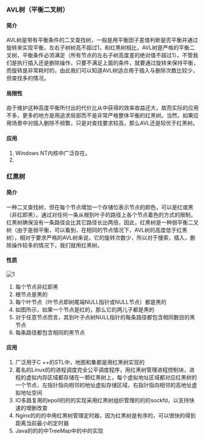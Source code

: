 ### AVL树（平衡二叉树）

#### 简介

AVL树是带有平衡条件的二叉查找树，一般是用平衡因子差值判断是否平衡并通过旋转来实现平衡，左右子树树高不超过1，和红黑树相比，AVL树是严格的平衡二叉树，平衡条件必须满足（所有节点的左右子树高度差的绝对值不超过1）。不管我们是执行插入还是删除操作，只要不满足上面的条件，就要通过旋转来保持平衡，而旋转是非常耗时的，由此我们可以知道AVL树适合用于插入与删除次数比较少，但查找多的情况。

#### 局限性

由于维护这种高度平衡所付出的代价比从中获得的效率收益还大，故而实际的应用不多，更多的地方是用追求局部而不是非常严格整体平衡的红黑树。当然，如果应用场景中对插入删除不频繁，只是对查找要求较高，那么AVL还是较优于红黑树。

#### 应用

1. Windows NT内核中广泛存在。
2. 

### 红黑树

#### 简介

一种二叉查找树，但在每个节点增加一个存储位表示节点的颜色，可以是红或黑（非红即黑）。通过对任何一条从根到叶子的路径上各个节点着色的方式的限制，红黑树确保没有一条路径会比其它路径长出两倍，因此，红黑树是一种弱平衡二叉树（由于是弱平衡，可以看到，在相同的节点情况下，AVL树的高度低于红黑树），相对于要求严格的AVL树来说，它的旋转次数少，所以对于搜索，插入，删除操作较多的情况下，我们就用红黑树。

#### 性质

![1](/Users/yinrui/repository/JavaInterview/2021-03-17/1.png)

1. 每个节点非红即黑
2. 根节点是黑的
3. 每个叶节点（叶节点即树尾端NULL指针或NULL节点）都是黑的
4. 如图所示，如果一个节点是红的，那么它的两儿子都是黑的
5. 对于任意节点而言，其到叶子点树NULL指针的每条路径都包含相同数目的黑节点
6. 每条路径都包含相同的黑节点

#### 应用

1. 广泛用于C ++的STL中，地图和集都是用红黑树实现的
2. 着名的Linux的的进程调度完全公平调度程序，用红黑树管理进程控制块，进程的虚拟内存区域都存储在一颗红黑树上，每个虚拟地址区域都对应红黑树的一个节点，左指针指向相邻的地址虚拟存储区域，右指针指向相邻的高地址虚拟地址空间
3. IO多路复用的epoll的的的实现采用红黑树组织管理的的的sockfd，以支持快速的增删改查
4. Nginx的的的中用红黑树管理定时器，因为红黑树是有序的，可以很快的得到距离当前最小的定时器
5. Java的的的中TreeMap中的中的实现